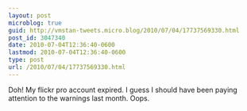 ```yaml
---
layout: post
microblog: true
guid: http://vmstan-tweets.micro.blog/2010/07/04/17737569330.html
post_id: 3047340
date: 2010-07-04T12:36:40-0600
lastmod: 2010-07-04T12:36:40-0600
type: post
url: /2010/07/04/17737569330.html
---
```

Doh! My flickr pro account expired. I guess I should have been paying attention to the warnings last month. Oops.

